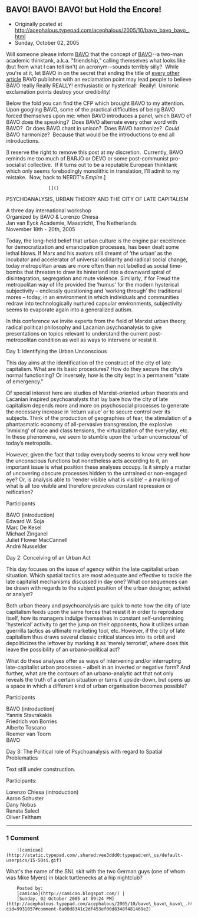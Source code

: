 ## BAVO! BAVO! BAVO! but Hold the Encore!

 * Originally posted at http://acephalous.typepad.com/acephalous/2005/10/bavo_bavo_bavo_.html
 * Sunday, October 02, 2005



Will someone please inform [BAVO](http://www.bavo.biz/htm/EN/info/BAVO.htm) that the concept of [BAVO](http://www.bavo.biz/htm/EN/info/BAVO.htm)--a two-man academic thinktank, a.k.a. "friendship," calling themselves what looks like (but from what I can tell isn't) an acronym--sounds terribly silly?  While you're at it, let BAVO in on the secret that ending the title of [every other article](http://www.bavo.biz/htm/EN/essays.htm) BAVO publishes with an exclamation point may lead people to believe BAVO really Really REALLY! enthusiastic or hysterical!  Really!  Unironic exclamation points destroy your credibility!  

Below the fold you can find the CFP which brought BAVO to my attention.  Upon googling BAVO, some of the practical difficulties of being BAVO forced themselves upon me: when BAVO introduces a panel, which BAVO of BAVO does the speaking?  Does BAVO alternate every other word with BAVO?  Or does BAVO chant in unison?  Does BAVO harmonize?  _Could_ BAVO harmonize?  Because that would be the introductions to end all introductions.  

[I reserve the right to remove this post at my discretion.  Currently, BAVO reminds me too much of BARJO or DEVO or some post-communist pro-socialist collective.  If it turns out to be a reputable European thinktank which only seems forebodingly monolithic in translation, I'll admit to my mistake.  Now, back to NERDT's _Empire_.]

		

					[]()
			

PSYCHOANALYSIS, URBAN THEORY AND THE CITY OF LATE CAPITALISM

A three day international workshop  
Organized by BAVO & Lorenzo Chiesa  
Jan van Eyck Academie, Maastricht, The Netherlands  
November 18th - 20th, 2005

Today, the long-held belief that urban culture is the engine par excellence for democratization and emancipation processes, has been dealt some lethal blows. If Marx and his avatars still dreamt of ‘the urban’ as the incubator and accelerator of universal solidarity and radical social change, today metropolitan areas are more often than not labelled as social time-bombs that threaten to draw its hinterland into a downward spiral of disintegration, segregation and mute violence. Similarly, if for Freud the metropolitan way of life provided the ‘humus’ for the modern hysterical subjectivity – endlessly questioning and ‘working through’ the traditional mores – today, in an environment in which individuals and communities redraw into technologically nurtured capsular environments, subjectivity seems to evaporate again into a generalized autism.

In this conference we invite experts from the field of Marxist urban theory, radical political philosophy and Lacanian psychoanalysis to give presentations on topics relevant to understand the current post-metropolitan condition as well as ways to intervene or resist it. 

Day 1: Identifying the Urban Unconscious

This day aims at the identification of the construct of the city of late capitalism. What are its basic procedures? How do they secure the city’s normal functioning? Or inversely, how is the city kept in a permanent "state of emergency."

Of special interest here are studies of Marxist-oriented urban theorists and Lacanian inspired psychoanalysts that lay bare how the city of late capitalism depends more and more on psychosocial processes to generate the necessary increase in ‘return value’ or to secure control over its subjects. Think of the production of geographies of fear, the stimulation of a phantasmatic economy of all-pervasive transgression, the explosive ‘inmixing’ of race and class tensions, the virtualization of the everyday, etc. In these phenomena, we seem to stumble upon the ‘urban unconscious’ of today’s metropolis.

However, given the fact that today everybody seems to know very well how the unconscious functions but nonetheless acts according to it, an important issue is what position these analyses occupy. Is it simply a matter of uncovering obscure processes hidden to the untrained or non-engaged eye? Or, is analysis able to ‘render visible what is visible’ – a marking of what is all too visible and therefore provokes constant repression or reification?

Participants

BAVO (introduction)  
Edward W. Soja  
Marc De Kesel  
Michael Zinganel  
Juliet Flower MacCannell  
André Nusselder

Day 2: Conceiving of an Urban Act

This day focuses on the issue of agency within the late capitalist urban situation. Which spatial tactics are most adequate and effective to tackle the late capitalist mechanisms discussed in day one? What consequences can be drawn with regards to the subject position of the urban designer, activist or analyst?

Both urban theory and psychoanalysis are quick to note how the city of late capitalism feeds upon the same forces that resist it in order to reproduce itself, how its managers indulge themselves in constant self-undermining ‘hysterical’ activity to get the jump on their opponents, how it utilizes urban guerrilla tactics as ultimate marketing tool, etc. However, if the city of late capitalism thus draws several classic critical stances into its orbit and depoliticizes the leftover by marking it as ‘merely terrorist’, where does this leave the possibility of an urbano-political act? 

What do these analyses offer as ways of intervening and/or interrupting late-capitalist urban processes – albeit in an inverted or negative form? And further, what are the contours of an urbano-analytic act that not only reveals the truth of a certain situation or turns it upside-down, but opens up a space in which a different kind of urban organisation becomes possible?

Participants

BAVO (introduction)  
Yannis Stavrakakis  
Friedrich von Borries  
Alberto Toscano  
Roemer van Toorn  
BAVO

Day 3: The Political role of Psychoanalysis with regard to Spatial Problematics

Text still under construction.

Participants:

Lorenzo Chiesa (introduction)  
Aaron Schuster  
Dany Nobus  
Renata Salecl  
Oliver Feltham

			

* * *

### 1 Comment 

		

                
[]()

	

		![camicao](http://static.typepad.com/.shared:vee3ddd0:typepad:en\_us/default-userpics/15-50si.gif)
	

	

		

What's the name of the SNL skit with the two German guys (one of whom was Mike Myers) in black turtlenecks at a hip nightclub?  

	

		Posted by:
		[camicao](http://camicao.blogspot.com/) |
		[Sunday, 02 October 2005 at 09:24 PM](http://acephalous.typepad.com/acephalous/2005/10/bavo\_bavo\_bavo\_.html?cid=9931057#comment-6a00d8341c2df453ef00d8348f481469e2)

		

        